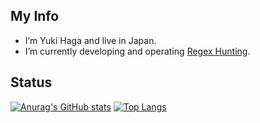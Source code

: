 ## My Info
- I’m Yuki Haga and live in Japan.
- I’m currently developing and operating [Regex Hunting](https://www.regex-hunting.com/).

## Status
[![Anurag's GitHub stats](https://github-readme-stats.vercel.app/api?username=yukiHaga&show_icons=true&theme=rose_pine)](https://github.com/yukiHaga)
[![Top Langs](https://github-readme-stats.vercel.app/api/top-langs/?username=yukiHaga&layout=compact&theme=rose_pine)](https://github.com/yukiHaga)
